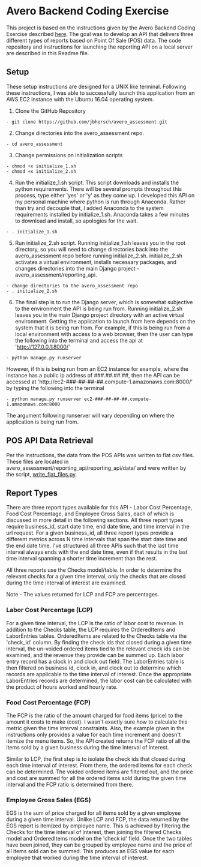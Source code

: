 # Avero Backend Coding Exercise
This project is based on the instructions given by the Avero Backend Coding Exercise described [here](https://github.com/AveroLLC/reporting-api-exercise).  The goal was to develop an API that delivers three different types of reports based on Point Of Sale (POS) data.  The code repository and instructions for launching the reporting API on a local server are described in this Readme file.


## Setup
These setup instructions are designed for a UNIX like terminal.  Following these instructions, I was able to successfully launch this application from an AWS EC2 instance with the Ubuntu 16.04 operating system.

  1.  Clone the GitHub Repository

    - git clone https://github.com/jbhersch/avero_assessment.git


  2.  Change directories into the avero_assessment repo.

    - cd avero_assessment


  3.  Change permissions on initialization scripts

    - chmod +x initialize_1.sh
    - chmod +x initialize_2.sh


  4.  Run the initialize_1.sh script.  This script downloads and installs the python requirements.  There will be several prompts throughout this process, type either 'yes' or 'y' as they come up.  I developed this API on my personal machine where python is run through Anaconda.  Rather than try and decouple that, I added Anaconda to the system requirements installed by initialize_1.sh.  Anaconda takes a few minutes to download and install, so apologies for the wait.

    - . initialize_1.sh


  5.  Run initialize_2.sh script.  Running initialize_1.sh leaves you in the root directory, so you will need to change directories back into the avero_assessment repo before running initialize_2.sh.  initialize_2.sh activates a virtual environment, installs necessary packages, and changes directories into the main Django project - avero_assessment/reporting_api.

    - change directories to the avero_assessment repo
    - . initialize_2.sh


  6.  The final step is to run the Django server, which is somewhat subjective to the environment the API is being run from.  Running initialize_2.sh leaves you in the main Django project directory with an active virtual environment.  Getting the application to launch from here depends on the system that it is being run from.  For example, if this is being run from a local environment with access to a web browser, then the user can type the following into the terminal and access the api at 'http://127.0.0.1:8000/'

    - python manage.py runserver

  However, if this is being run from an EC2 instance for example, where the instance has a public ip address of ###.##.##.##, then the API can be accessed at 'http://ec2-###-##-##-##.compute-1.amazonaws.com:8000/' by typing the following into the terminal

    - python manage.py runserver ec2-###-##-##-##.compute-1.amazonaws.com:8000

  The argument following runserver will vary depending on where the application is being run from.


## POS API Data Retrieval
Per the instructions, the data from the POS APIs was written to flat csv files.  These files are located in avero_assessment/reporting_api/reporting_api/data/ and were written by the script, [write_flat_files.py](https://github.com/jbhersch/avero_assessment/blob/master/write_flat_files.py).


## Report Types
There are three report types available for this API - Labor Cost Percentage, Food Cost Percentage, and Employee Gross Sales, each of which is discussed in more detail in the following sections.  All three report types require business_id, start date time, end date time, and time interval in the url request.  For a given business_id, all three report types provide a different metrics across N time intervals that span the start date time and the end date time.  I've structured all three APIs such that the last time interval always ends with the end date time, even if that results in the last time interval spanning a shorter time increment than the rest.

All three reports use the Checks model/table.  In order to determine the relevant checks for a given time interval, only the checks that are closed during the time interval of interest are examined.  

Note - The values returned for LCP and FCP are percentages.

### Labor Cost Percentage (LCP)
For a given time interval, the LCP is the ratio of labor cost to revenue.  In addition to the Checks table, the LCP requires the OrderedItems and LaborEntries tables.  OrderedItems are related to the Checks table via the 'check_id' column.  By finding the check ids that closed during a given time interval, the un-voided ordered items tied to the relevant check ids can be examined, and the revenue they provide can be summed up.  Each labor entry record has a clock in and clock out field.  The LaborEntries table is then filtered on business id, clock in, and clock out to determine which records are applicable to the time interval of interest.  Once the appropriate LaborEntries records are determined, the labor cost can be calculated with the product of hours worked and hourly rate.  

### Food Cost Percentage (FCP)
The FCP is the ratio of the amount charged for food items (price) to the amount it costs to make (cost).  I wasn't exactly sure how to calculate this metric given the time interval constraints.  Also, the example given in the instructions only provides a value for each time increment and doesn't itemize the menu items.  So, the API created returns the FCP ratio of all the items sold by a given business during the time interval of interest.  

Similar to LCP, the first step is to isolate the check ids that closed during each time interval of interest.  From there, the ordered items for each check can be determined.  The voided ordered items are filtered out, and the price and cost are summed for all the ordered items sold during the given time interval and the FCP ratio is determined from there.

### Employee Gross Sales (EGS)
EGS is the sum of price charged for all items sold by a given employee during a given time interval.  Unlike LCP and FCP, the data returned by the EGS report is itemized by employee name.  This is achieved by filtering the Checks for the time interval of interest, then joining the filtered Checks model and OrderedItems model on the 'check id' field.  Once the two tables have been joined, they can be grouped by employee name and the price of all items sold can be summed.  This produces an EGS value for each employee that worked during the time interval of interest.
